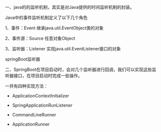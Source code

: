 一、java的的监听机制，其实是对Java提供的时间监听机制的封装。

Java中的事件监听机制定义了以下几个角色

1、事件：Event 继承java.util.EventObject类的对象

2、事件源：Source 任意对象Object

3、监听器：Listener 实现java.util.EventListener接口的对象

springBoot监听器

二、SpringBoot在项目启动时，会对几个监听器进行回调，我们可以实现这些监听器接口，在项目启动时完成一些操作。

一共有四种实现方法：

- ApplicationContextInitializer

- SpringApplicationRunListener

- CommandLineRunner

- ApplicationRunner 